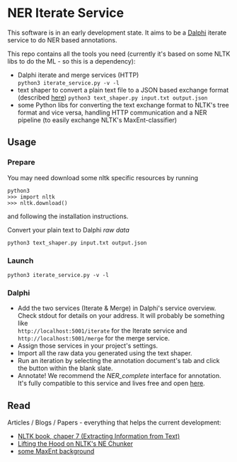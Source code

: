 # NER Iterate Service

This software is in an early development state. It aims to be a [Dalphi](https://github.com/Dalphi/dalphi) iterate service to do NER based annotations.

This repo contains all the tools you need (currently it's based on some NLTK libs to do the ML - so this is a dependency):

- Dalphi iterate and merge services (HTTP)  
  `python3 iterate_service.py -v -l`
- text shaper to convert a plain text file to a JSON based exchange format (described [here](https://github.com/Dalphi/interface-ner_complete#expected-payload))
  `python3 text_shaper.py input.txt output.json`
- some Python libs for converting the text exchange format to NLTK's tree format and vice versa, handling HTTP communication and a NER pipeline (to easily exchange NLTK's MaxEnt-classifier)

## Usage

### Prepare

You may need download some nltk specific resources by running

```
python3
>>> import nltk
>>> nltk.download()
```

and following the installation instructions.

Convert your plain text to Dalphi *raw data*

`python3 text_shaper.py input.txt output.json`

### Launch

`python3 iterate_service.py -v -l`

### Dalphi

- Add the two services (Iterate & Merge) in Dalphi's service overview. Check stdout for details on your address. It will probably be something like  
`http://localhost:5001/iterate` for the Iterate service and  
`http://localhost:5001/merge` for the merge service.
- Assign those services in your project's settings.
- Import all the raw data you generated using the text shaper.
- Run an iteration by selecting the annotation document's tab and click the button within the blank slate.
- Annotate! We recommend the *NER_complete* interface for annotation. It's fully compatible to this service and lives free and open [here](https://github.com/Dalphi/interface-ner_complete).

## Read

Articles / Blogs / Papers - everything that helps the current development:

- [NLTK book, chaper 7 (Extracting Information from Text)](http://www.nltk.org/book/ch07.html#sec-ner)
- [Lifting the Hood on NLTK's NE Chunker](http://mattshomepage.com/articles/2016/May/23/nltk_nec/)
- [some MaxEnt background](http://scikit-learn.org/stable/modules/linear_model.html#logistic-regression)
